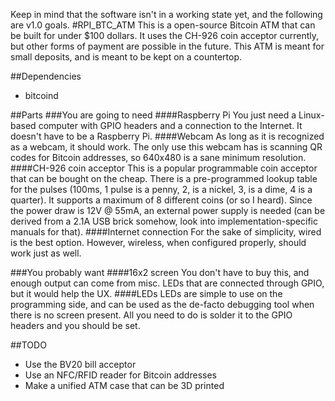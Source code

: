 Keep in mind that the software isn't in a working state yet, and the following are v1.0 goals.
#RPI_BTC_ATM
This is a open-source Bitcoin ATM that can be built for under $100 dollars. It uses the CH-926 coin acceptor currently, but other forms of payment are possible in the future. This ATM is meant for small deposits, and is meant to be kept on a countertop.

##Dependencies
- bitcoind

##Parts
###You are going to need
####Raspberry Pi
You just need a Linux-based computer with GPIO headers and a connection to the Internet. It doesn't have to be a Raspberry Pi.
####Webcam
As long as it is recognized as a webcam, it should work. The only use this webcam has is scanning QR codes for Bitcoin addresses, so 640x480 is a sane minimum resolution.
####CH-926 coin acceptor
This is a popular programmable coin acceptor that can be bought on the cheap. There is a pre-programmed lookup table for the pulses (100ms, 1 pulse is a penny, 2, is a nickel, 3, is a dime, 4 is a quarter). It supports a maximum of 8 different coins (or so I heard). Since the power draw is 12V @ 55mA, an external power supply is needed (can be derived from a 2.1A USB brick somehow, look into implementation-specific manuals for that).
####Internet connection
For the sake of simplicity, wired is the best option. However, wireless, when configured properly, should work just as well.

###You probably want
####16x2 screen
You don't have to buy this, and enough output can come from misc. LEDs that are connected through GPIO, but it would help the UX.
####LEDs
LEDs are simple to use on the programming side, and can be used as the de-facto debugging tool when there is no screen present. All you need to do is solder it to the GPIO headers and you should be set.

##TODO
- Use the BV20 bill acceptor
- Use an NFC/RFID reader for Bitcoin addresses
- Make a unified ATM case that can be 3D printed
